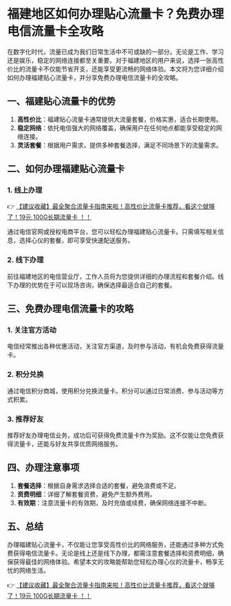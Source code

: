 # 福建地区如何办理贴心流量卡？免费办理电信流量卡全攻略

在数字化时代，流量已成为我们日常生活中不可或缺的一部分。无论是工作、学习还是娱乐，稳定的网络连接都至关重要。对于福建地区的用户来说，选择一张高性价比的流量卡不仅能节省开支，还能享受更流畅的网络体验。本文将为您详细介绍如何办理福建贴心流量卡，并分享免费办理电信流量卡的全攻略。

## 一、福建贴心流量卡的优势

1. **高性价比**：福建贴心流量卡通常提供大流量套餐，价格实惠，适合长期使用。
2. **稳定网络**：依托电信强大的网络覆盖，确保用户在任何地点都能享受稳定的网络连接。
3. **灵活套餐**：根据用户需求，提供多种套餐选择，满足不同场景下的流量需求。

## 二、如何办理福建贴心流量卡

### 1. 线上办理
👉 [【建议收藏】最全聚合流量卡指南来啦！高性价比流量卡推荐，看这个就够了！19元 100G长期流量卡 ！！](https://bit.ly/Liuliangka)

通过电信官网或授权电商平台，您可以轻松办理福建贴心流量卡。只需填写相关信息，选择心仪的套餐，即可享受快速配送服务。

### 2. 线下办理
前往福建地区的电信营业厅，工作人员将为您提供详细的办理流程和套餐介绍。线下办理的优势在于可以现场咨询，确保选择最适合自己的套餐。

## 三、免费办理电信流量卡的攻略

### 1. 关注官方活动
电信经常推出各种优惠活动，关注官方渠道，及时参与活动，有机会免费获得流量卡。

### 2. 积分兑换
通过电信积分商城，使用积分兑换流量卡。积分可以通过日常消费、参与活动等方式积累。

### 3. 推荐好友
推荐好友办理电信业务，成功后可获得免费流量卡作为奖励。这不仅能让您免费获得流量卡，还能与好友共享优质网络服务。

## 四、办理注意事项

1. **套餐选择**：根据自身需求选择合适的套餐，避免浪费或不足。
2. **资费明细**：详细了解套餐资费，避免产生额外费用。
3. **有效期**：注意流量卡的有效期，及时充值或续费，确保网络连接不中断。

## 五、总结

办理福建贴心流量卡，不仅能让您享受高性价比的网络服务，还能通过多种方式免费获得电信流量卡。无论是线上还是线下办理，都需注意套餐选择和资费明细，确保获得最佳的网络体验。希望本文的攻略能帮助您轻松办理心仪的流量卡，畅享无忧的网络生活。

👉 [【建议收藏】最全聚合流量卡指南来啦！高性价比流量卡推荐，看这个就够了！19元 100G长期流量卡 ！！](https://bit.ly/Liuliangka)
